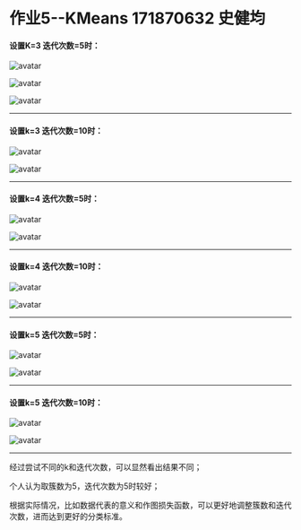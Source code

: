 # 作业5--KMeans 171870632 史健均

#### 设置K=3 迭代次数=5时：

![avatar](/Users/shijianjun/学习资料/金融大数据处理/作业/作业5/3_5/3_5.png)

![avatar](/Users/shijianjun/学习资料/金融大数据处理/作业/作业5/3_5/3_5_2.png)

![avatar](/Users/shijianjun/学习资料/金融大数据处理/作业/作业5/3_5/3_5_3.png)

---

#### 设置k=3 迭代次数=10时：

![avatar](/Users/shijianjun/学习资料/金融大数据处理/作业/作业5/3_10/3_10_1.png)

![avatar](/Users/shijianjun/学习资料/金融大数据处理/作业/作业5/3_10/3_10_2.png)

---

#### 设置k=4 迭代次数=5时：

![avatar](/Users/shijianjun/学习资料/金融大数据处理/作业/作业5/4_5/4_5_1.png)

![avatar](/Users/shijianjun/学习资料/金融大数据处理/作业/作业5/4_5/4_5_2.png)

---

#### 设置k=4 迭代次数=10时：

![avatar](/Users/shijianjun/学习资料/金融大数据处理/作业/作业5/4_10/4_10_1.png)

![avatar](/Users/shijianjun/学习资料/金融大数据处理/作业/作业5/4_10/4_10_2.png)

---

#### 设置k=5 迭代次数=5时：

![avatar](/Users/shijianjun/学习资料/金融大数据处理/作业/作业5/5_5/5_5_1.png)

![avatar](/Users/shijianjun/学习资料/金融大数据处理/作业/作业5/5_5/5_5_2.png)

---

#### 设置k=5 迭代次数=10时：

![avatar](/Users/shijianjun/学习资料/金融大数据处理/作业/作业5/5_10/5_10_1.png)

![avatar](/Users/shijianjun/学习资料/金融大数据处理/作业/作业5/5_10/5_10_2.png)

---

经过尝试不同的k和迭代次数，可以显然看出结果不同；

个人认为取簇数为5，迭代次数为5时较好；

根据实际情况，比如数据代表的意义和作图损失函数，可以更好地调整簇数和迭代次数，进而达到更好的分类标准。